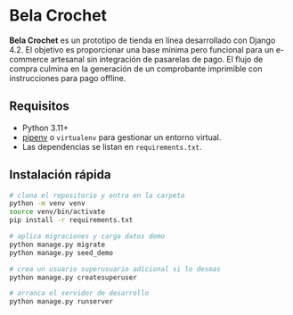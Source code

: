 # Bela Crochet

**Bela Crochet** es un prototipo de tienda en línea desarrollado con Django 4.2. El objetivo es proporcionar una base mínima pero funcional para un e-commerce artesanal sin integración de pasarelas de pago. El flujo de compra culmina en la generación de un comprobante imprimible con instrucciones para pago offline.

## Requisitos

* Python 3.11+
* [pipenv](https://pipenv.pypa.io/) o `virtualenv` para gestionar un entorno virtual.
* Las dependencias se listan en `requirements.txt`.

## Instalación rápida

```bash
# clona el repositorio y entra en la carpeta
python -m venv venv
source venv/bin/activate
pip install -r requirements.txt

# aplica migraciones y carga datos demo
python manage.py migrate
python manage.py seed_demo

# crea un usuario superusuario adicional si lo deseas
python manage.py createsuperuser

# arranca el servidor de desarrollo
python manage.py runserver
